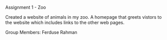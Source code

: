Assignment 1 - Zoo

Created a website of animals in my zoo. A homepage that greets vistors to the website which includes links to the other web pages.

Group Members:
Ferduse Rahman
